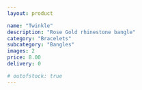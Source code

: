 ```yaml
---
layout: product

name: "Twinkle"
description: "Rose Gold rhinestone bangle"
category: "Bracelets"
subcategory: "Bangles"
images: 2
price: 8.00
delivery: 0

# outofstock: true
---
```

